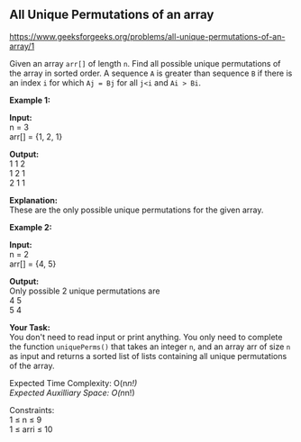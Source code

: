 ## All Unique Permutations of an array

https://www.geeksforgeeks.org/problems/all-unique-permutations-of-an-array/1

Given an array `arr[]` of length `n`. Find all possible unique permutations of the array in sorted order. A sequence `A` is greater than sequence `B` if there is an index `i` for which `Aj = Bj` for all `j<i` and `Ai > Bi`.

**Example 1:** <br>

**Input:**  <br>
n = 3 <br>
arr[] = {1, 2, 1} <br>

**Output:** <br> 
1 1 2 <br>
1 2 1 <br>
2 1 1 <br>

**Explanation:** <br>
These are the only possible unique permutations 
for the given array. <br>

**Example 2:** <br>

**Input:** <br> 
n = 2 <br>
arr[] = {4, 5} <br>

**Output:** <br> 
Only possible 2 unique permutations are <br>
4 5 <br>
5 4 <br>

**Your Task:** <br>
You don't need to read input or print anything. You only need to complete the function `uniquePerms()` that takes an integer `n`, and an array arr of size `n` as input and returns a sorted list of lists containing all unique permutations of the array.

Expected Time Complexity:  O(n*n!) <br>
Expected Auxilliary Space: O(n*n!) <br>

Constraints: <br>
1 ≤ n ≤ 9 <br>
1 ≤ arri ≤ 10 <br>
